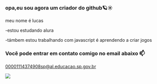 ### opa,eu sou agora um criador do github🪐☀️

meu nome é lucas

-estou estudando alura

-támbem estou trabalhando com javascript é aprendendo a criar jogos

### Você pode entrar em contato comigo no email abaixo 📫

00001114374908sp@al.educacao.sp.gov.br

![](https://media1.tenor.com/m/W1crS1p1DCQAAAAC/cube-earth-conspiracy.gif
)










